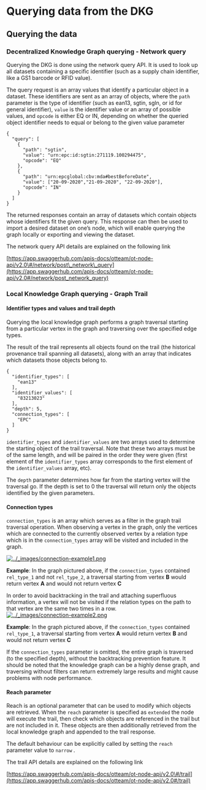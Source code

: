 # Querying data from the DKG

## Querying the data

### Decentralized Knowledge Graph querying - Network query

Querying the DKG is done using the network query API. It is used to look up all datasets containing a specific identifier \(such as a supply chain identifier, like a GS1 barcode or RFID value\).

The query request is an array values that identify a particular object in a dataset. These identifiers are sent as an array of objects, where the `path` parameter is the type of identifier \(such as ean13, sgtin, sgln, or id for general identifier\), `value` is the identifier value or an array of possible values, and `opcode` is either EQ or IN, depending on whether the queried object identifier needs to equal or belong to the given value parameter

```text
{
  "query": [
    {
      "path": "sgtin",
      "value": "urn:epc:id:sgtin:271119.100294475",
      "opcode": "EQ"
    },
    {
      "path": "urn:epcglobal:cbv:mda#bestBeforeDate",
      "value": ["20-09-2020","21-09-2020", "22-09-2020"],
      "opcode": "IN"
    }
  ]
}
```

The returned responses contain an array of datasets which contain objects whose identifiers fit the given query. This response can then be used to import a desired dataset on one’s node, which will enable querying the graph locally or exporting and viewing the dataset.

The network query API details are explained on the following link

[https://app.swaggerhub.com/apis-docs/otteam/ot-node-api/v2.0\#/network/post\_network\_query](https://app.swaggerhub.com/apis-docs/otteam/ot-node-api/v2.0#/network/post_network_query)

### Local Knowledge Graph querying - Graph Trail

#### Identifier types and values and trail depth

Querying the local knowledge graph performs a graph traversal starting from a particular vertex in the graph and traversing over the specified edge types.

The result of the trail represents all objects found on the trail \(the historical provenance trail spanning all datasets\), along with an array that indicates which datasets those objects belong to.

```text
{
  "identifier_types": [
    "ean13"
  ],
  "identifier_values": [
    "83213023"
  ],
  "depth": 5,
  "connection_types": [
    "EPC"
  ]
}
```

`identifier_types` and `identifier_values` are two arrays used to determine the starting object of the trail traversal. Note that these two arrays must be of the same length, and will be paired in the order they were given \(first element of the `identifier_types` array corresponds to the first element of the `identifier_values` array, etc\).

The `depth` parameter determines how far from the starting vertex will the traversal go. If the depth is set to 0 the traversal will return only the objects identified by the given parameters.

#### Connection types

`connection_types` is an array which serves as a filter in the graph trail traversal operation. When observing a vertex in the graph, only the vertices which are connected to the currently observed vertex by a relation type which is in the `connection_types` array will be visited and included in the graph.

[![../\_images/connection-example1.png](https://docs.origintrail.io/en/latest/_images/connection-example1.png)](https://docs.origintrail.io/en/latest/_images/connection-example1.png)

**Example**: In the graph pictured above, if the `connection_types` contained `rel_type_1` and not `rel_type_2`, a traversal starting from vertex **B** would return vertex **A** and would not return vertex **C**

In order to avoid backtracking in the trail and attaching superfluous information, a vertex will not be visited if the relation types on the path to that vertex are the same two times in a row.[![../\_images/connection-example2.png](https://docs.origintrail.io/en/latest/_images/connection-example2.png)](https://docs.origintrail.io/en/latest/_images/connection-example2.png)

**Example**: In the graph pictured above, if the `connection_types` contained `rel_type_1`, a traversal starting from vertex **A** would return vertex **B** and would not return vertex **C**

If the `connection_types` parameter is omitted, the entire graph is traversed \(to the specified depth\), without the backtracking prevention feature. It should be noted that the knowledge graph can be a highly dense graph, and traversing without filters can return extremely large results and might cause problems with node performance.

#### Reach parameter

Reach is an optional parameter that can be used to modify which objects are retrieved. When the `reach` parameter is specified as `extended` the node will execute the trail, then check which objects are referenced in the trail but are not included in it. These objects are then additionally retrieved from the local knowledge graph and appended to the trail response.

The default behaviour can be explicitly called by setting the `reach` parameter value to `narrow` .

The trail API details are explained on the following link

[https://app.swaggerhub.com/apis-docs/otteam/ot-node-api/v2.0\#/trail](https://app.swaggerhub.com/apis-docs/otteam/ot-node-api/v2.0#/trail)


